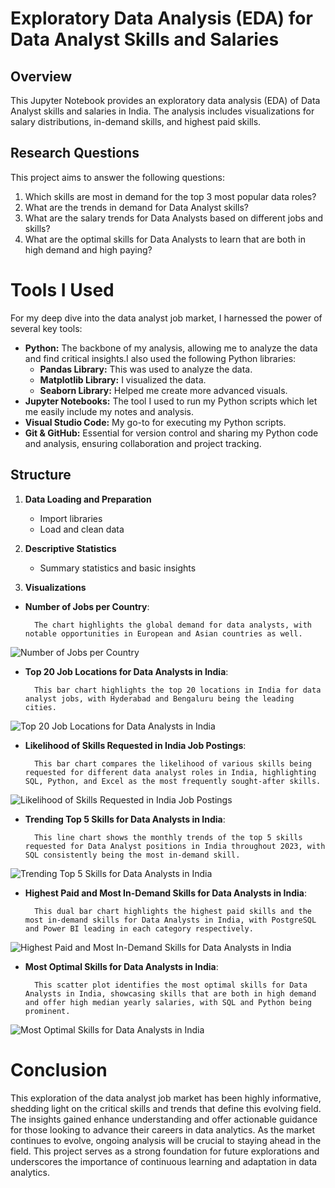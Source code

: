# Exploratory Data Analysis (EDA) for Data Analyst Skills and Salaries

## Overview

This Jupyter Notebook provides an exploratory data analysis (EDA) of Data Analyst skills and salaries in India. The analysis includes visualizations for salary distributions, in-demand skills, and highest paid skills.

## Research Questions

This project aims to answer the following questions:

1. Which skills are most in demand for the top 3 most popular data roles?
2. What are the trends in demand for Data Analyst skills?
3. What are the salary trends for Data Analysts based on different jobs and skills?
4. What are the optimal skills for Data Analysts to learn that are both in high demand and high paying?


# Tools I Used

For my deep dive into the data analyst job market, I harnessed the power of several key tools:

- **Python:** The backbone of my analysis, allowing me to analyze the data and find critical insights.I also used the following Python libraries:
    - **Pandas Library:** This was used to analyze the data. 
    - **Matplotlib Library:** I visualized the data.
    - **Seaborn Library:** Helped me create more advanced visuals. 
- **Jupyter Notebooks:** The tool I used to run my Python scripts which let me easily include my notes and analysis.
- **Visual Studio Code:** My go-to for executing my Python scripts.
- **Git & GitHub:** Essential for version control and sharing my Python code and analysis, ensuring collaboration and project tracking.


## Structure

1. **Data Loading and Preparation**
   - Import libraries
   - Load and clean data

2. **Descriptive Statistics**
   - Summary statistics and basic insights

3. **Visualizations**
- **Number of Jobs per Country**:

        The chart highlights the global demand for data analysts, with notable opportunities in European and Asian countries as well.

![Number of Jobs per Country](EDA_1.png)

- **Top 20 Job Locations for Data Analysts in India**:

        This bar chart highlights the top 20 locations in India for data analyst jobs, with Hyderabad and Bengaluru being the leading cities.
![Top 20 Job Locations for Data Analysts in India](2_EDA.png)

- **Likelihood of Skills Requested in India Job Postings**: 

        This bar chart compares the likelihood of various skills being requested for different data analyst roles in India, highlighting SQL, Python, and Excel as the most frequently sought-after skills.
![Likelihood of Skills Requested in India Job Postings](2_1.png)

- **Trending Top 5 Skills for Data Analysts in India**: 

        This line chart shows the monthly trends of the top 5 skills requested for Data Analyst positions in India throughout 2023, with SQL consistently being the most in-demand skill.
![Trending Top 5 Skills for Data Analysts in India](3_1.png)


- **Highest Paid and Most In-Demand Skills for Data Analysts in India**: 

        This dual bar chart highlights the highest paid skills and the most in-demand skills for Data Analysts in India, with PostgreSQL and Power BI leading in each category respectively.
![Highest Paid and Most In-Demand Skills for Data Analysts in India](4_1.png)


- **Most Optimal Skills for Data Analysts in India**:

        This scatter plot identifies the most optimal skills for Data Analysts in India, showcasing skills that are both in high demand and offer high median yearly salaries, with SQL and Python being prominent.

![Most Optimal Skills for Data Analysts in India](5_1.png)



# Conclusion

This exploration of the data analyst job market has been highly informative, shedding light on the critical skills and trends that define this evolving field. The insights gained enhance understanding and offer actionable guidance for those looking to advance their careers in data analytics. As the market continues to evolve, ongoing analysis will be crucial to staying ahead in the field. This project serves as a strong foundation for future explorations and underscores the importance of continuous learning and adaptation in data analytics.
